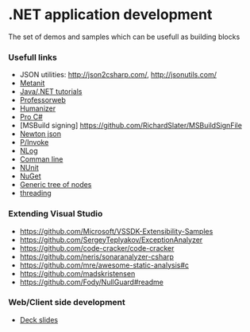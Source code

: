 # .NET application development #

The set of demos and samples which can be usefull as building blocks

### Usefull links ###

* JSON utilities: http://json2csharp.com/, http://jsonutils.com/
* [Metanit](http://metanit.com/)
* [Java/.NET tutorials](http://www.java2s.com/)
* [Professorweb](http://professorweb.ru/)
* [Humanizer](https://github.com/Humanizr/Humanizer)
* [Pro C#](https://github.com/ProfessionalCSharp/ProfessionalCSharp7)
* [MSBuild signing] https://github.com/RichardSlater/MSBuildSignFile
* [Newton json](http://www.newtonsoft.com/json)
* [P/Invoke](http://www.pinvoke.net/)
* [NLog](http://nlog-project.org/)
* [Comman line](http://ss64.com/)
* [NUnit](http://www.nunit.org/)
* [NuGet](https://www.codeproject.com/Tips/804005/Automated-Creation-of-NuGet-Packages)
* [Generic tree of nodes](http://www.siepman.nl/blog/post/2013/07/30/tree-node-nodes-descendants-ancestors.aspx)
* [threading](http://www.albahari.com/threading/)

### Extending Visual Studio ###

* https://github.com/Microsoft/VSSDK-Extensibility-Samples
* https://github.com/SergeyTeplyakov/ExceptionAnalyzer
* https://github.com/code-cracker/code-cracker
* https://github.com/neris/sonaranalyzer-csharp
* https://github.com/mre/awesome-static-analysis#c
* https://github.com/madskristensen
* https://github.com/Fody/NullGuard#readme

### Web/Client side development ###

* [Deck slides](https://github.com/imakewebthings/deck.js)
